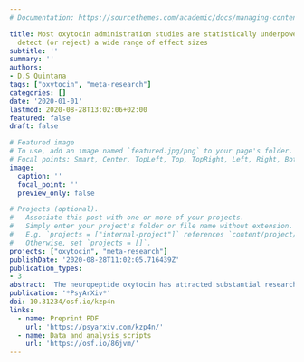 ```yaml
---
# Documentation: https://sourcethemes.com/academic/docs/managing-content/

title: Most oxytocin administration studies are statistically underpowered to reliably
  detect (or reject) a wide range of effect sizes
subtitle: ''
summary: ''
authors:
- D.S Quintana
tags: ["oxytocin", "meta-research"]
categories: []
date: '2020-01-01'
lastmod: 2020-08-28T13:02:06+02:00
featured: false
draft: false

# Featured image
# To use, add an image named `featured.jpg/png` to your page's folder.
# Focal points: Smart, Center, TopLeft, Top, TopRight, Left, Right, BottomLeft, Bottom, BottomRight.
image:
  caption: ''
  focal_point: ''
  preview_only: false

# Projects (optional).
#   Associate this post with one or more of your projects.
#   Simply enter your project's folder or file name without extension.
#   E.g. `projects = ["internal-project"]` references `content/project/deep-learning/index.md`.
#   Otherwise, set `projects = []`.
projects: ["oxytocin", "meta-research"]
publishDate: '2020-08-28T11:02:05.716439Z'
publication_types:
- 3
abstract: 'The neuropeptide oxytocin has attracted substantial research interest for its role in behaviour and cognition; however, the evidence for its effects have been mixed. Meta-analysis is viewed as the gold-standard for synthesizing evidence, but the evidential value of a meta-analysis is dependent on the evidential value of the studies it synthesizes, and the analytical approaches used to derive conclusions. To assess the evidential value of oxytocin administration meta-analyses, this study calculated the statistical power of 107 studies from 35 meta-analyses and assessed the statistical equivalence of reported results. The mean statistical power across all studies was 12.2% and there has been no noticeable improvement in power over an eight-year period. None of the 26 non-significant meta-analyses were statistically equivalent, assuming a smallest effect size of interest of 0.1. Altogether, most oxytocin treatment study designs are statistically underpowered to either detect or reject a wide range of effect sizes that scholars may find worthwhile.'
publication: '*PsyArXiv*'
doi: 10.31234/osf.io/kzp4n
links:
  - name: Preprint PDF
    url: 'https://psyarxiv.com/kzp4n/'
  - name: Data and analysis scripts
    url: 'https://osf.io/86jvm/'
---
```

